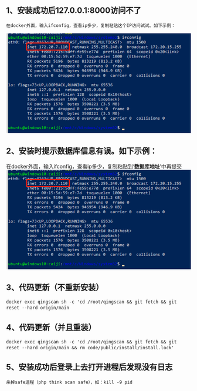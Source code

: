 ## 1、安装成功后127.0.0.1:8000访问不了
    在docker外面，输入ifconfig，查看ip多少，复制粘贴这个IP访问试试。如下示例：
![](images/screenshot_1640765451384.png)

## 2、安装时提示数据库信息有误。如下示例：
在docker外面，输入ifconfig，查看ip多少，复制粘贴到‘**数据库地址**’中再提交
![](images/screenshot_1640765451384.png)

## 3、代码更新（不重新安装）
    docker exec qingscan sh -c 'cd /root/qingscan && git fetch && git reset --hard origin/main

## 4、代码更新（并且重装）
    docker exec qingscan sh -c 'cd /root/qingscan && git fetch && git reset --hard origin/main && rm code/public/install/install.lock'

## 5、安装成功后登录上去打开进程后发现没有日志
    杀掉safe进程（php think scan safe），如：kill -9 pid